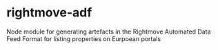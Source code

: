 # rightmove-adf
Node module for generating artefacts in the Rightmove Automated Data Feed Format for listing properties on Eurpoean portals
